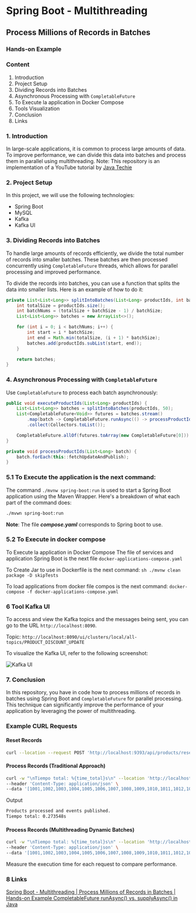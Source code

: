# Spring Boot - Multithreading

## Process Millions of Records in Batches

### Hands-on Example


### Content

1. Introduction
2. Project Setup
3. Dividing Records into Batches
4. Asynchronous Processing with `CompletableFuture`
5. To Execute la application in Docker Compose 
6. Tools Visualization
7. Conclusion
8. Links

### 1. Introduction

In large-scale applications, it is common to process large amounts of data. To improve performance, we can divide this data into batches and process them in parallel using multithreading.
Note: This repository is an implementation of a YouTube tutorial by [Java Techie](https://www.youtube.com/@javatechie) 

### 2. Project Setup

In this project, we will use the following technologies:

- Spring Boot
- MySQL
- Kafka
- Kafka UI

### 3. Dividing Records into Batches
To handle large amounts of records efficiently, we divide the total number of records into smaller batches. These batches are then processed concurrently using `CompletableFuture` threads, which allows for parallel processing and improved performance.

To divide the records into batches, you can use a function that splits the data into smaller lists. Here is an example of how to do it:

```java
private List<List<Long>> splitIntoBatches(List<Long> productIds, int batchSize) {
    int totalSize = productIds.size();
    int batchNums = (totalSize + batchSize - 1) / batchSize;
    List<List<Long>> batches = new ArrayList<>();

    for (int i = 0; i < batchNums; i++) {
        int start = i * batchSize;
        int end = Math.min(totalSize, (i + 1) * batchSize);
        batches.add(productIds.subList(start, end));
    }

    return batches;
}
```

### 4. Asynchronous Processing with `CompletableFuture`

Use `CompletableFuture` to process each batch asynchronously:

```java
public void executeProductIds(List<Long> productIds) {
    List<List<Long>> batches = splitIntoBatches(productIds, 50);
    List<CompletableFuture<Void>> futures = batches.stream()
        .map(batch -> CompletableFuture.runAsync(() -> processProductIds(batch), executorService))
        .collect(Collectors.toList());

    CompletableFuture.allOf(futures.toArray(new CompletableFuture[0])).join();
}

private void processProductIds(List<Long> batch) {
    batch.forEach(this::fetchUpdateAndPublish);
}
```


###  5.1 To Execute the application is the next command:
The command ```./mvnw spring-boot:run``` is used to start a Spring Boot application using the Maven Wrapper. Here's a breakdown of what each part of the command does:

```sh 
./mvwn spring-boot:run
```
**Note**: The file ***compose.yaml*** corresponds to Spring boot to use.

### 5.2 To Execute in docker compose

 
 To Execute la application in Docker Compose 
The file of services and application Spring Boot is the next file ```docker-applications-compose.yaml```

To Create Jar to use in Dockerfile is the next command:
```sh ./mvnw clean package -D skipTests ```

To load applications from docker file compos is the next command:
```docker-compose -f docker-applications-compose.yaml```

### 6 Tool Kafka UI 
To access and view the Kafka topics and the messages being sent, you can go to the URL `http://localhost:8090`.

Topic: 
```http://localhost:8090/ui/clusters/local/all-topics/PRODUCT_DISCOUNT_UPDATE```

To visualize the Kafka UI, refer to the following screenshot:

![Kafka UI](images/kafkaui.png)


### 7. Conclusion

In this repository, you have in code how to process millions of records in batches using Spring Boot and `CompletableFuture` for parallel processing. This technique can significantly improve the performance of your application by leveraging the power of multithreading.

### Example CURL Requests

#### Reset Records

```sh
curl --location --request POST 'http://localhost:9393/api/products/reset' --data ''
```

#### Process Records (Traditional Approach)

```sh
curl -w "\nTiempo total: %{time_total}s\n" --location 'http://localhost:9393/api/products/process' \
--header 'Content-Type: application/json' \
--data '[1001,1002,1003,1004,1005,1006,1007,1008,1009,1010,1011,1012,1013,1014,1015,1016,1017,1018,1019,1020,1021,1022,1023,1024,1025,1026,1027,1028,1029,1030,1031,1032,1033,1034,1035,1036,1037,1038,1039,1040,1041,1042,1043,1044,1045,1046,1047,1048,1049,1050,1051,1052,1053,1054,1055,1056,1057,1058,1059,1060,1061,1062,1063,1064,1065,1066,1067,1068,1069,1070,1071,1072,1073,1074,1075,1076,1077,1078,1079,1080,1081,1082,1083,1084,1085,1086,1087,1088,1089,1090,1091,1092,1093,1094,1095,1096,1097,1098,1099,1100]'

```
Output
```sh
Products processed and events published.
Tiempo total: 0.273548s
```

#### Process Records (Multithreading Dynamic Batches)

```sh
curl -w "\nTiempo total: %{time_total}s\n" --location 'http://localhost:9393/api/products/process/v2' \
--header 'Content-Type: application/json' \
--data '[1001,1002,1003,1004,1005,1006,1007,1008,1009,1010,1011,1012,1013,1014,1015,1016,1017,1018,1019,1020,1021,1022,1023,1024,1025,1026,1027,1028,1029,1030,1031,1032,1033,1034,1035,1036,1037,1038,1039,1040,1041,1042,1043,1044,1045,1046,1047,1048,1049,1050,1051,1052,1053,1054,1055,1056,1057,1058,1059,1060,1061,1062,1063,1064,1065,1066,1067,1068,1069,1070,1071,1072,1073,1074,1075,1076,1077,1078,1079,1080,1081,1082,1083,1084,1085,1086,1087,1088,1089,1090,1091,1092,1093,1094,1095,1096,1097,1098,1099,1100]'
```

Measure the execution time for each request to compare performance.

### 8 Links
[Spring Boot - Multithreading | Process Millions of Records in Batches | Hands-on Example ](https://www.youtube.com/watch?v=qaSBljS6SZk&t=1519s)
[CompletableFuture runAsync() vs. supplyAsync() in Java](https://www.baeldung.com/java-completablefuture-runasync-supplyasync)